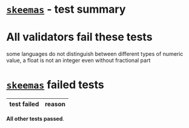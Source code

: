 # [`skeemas`](https://github.com/Prestaul/skeemas) - test summary

# All validators fail these tests

some languages do not distinguish between different types of numeric value, a float is not an integer even without fractional part


# [`skeemas`](https://github.com/Prestaul/skeemas) failed tests
|test failed|reason
|-----------|------

**All other tests passed**.
